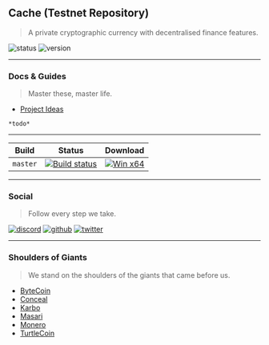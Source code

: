 ## Cache (Testnet Repository)
> A private cryptographic currency with decentralised finance features.

![status](https://img.shields.io/badge/Status-Testnet-orange)
![version](https://img.shields.io/badge/Version-0.0.3-blue)

***

### Docs & Guides
> Master these, master life.

- [Project Ideas](https://github.com/cache-core/project-documents/blob/master/project-idea.md)

`*todo*`

***

| Build | Status | Download |
|-------|--------|----------|
| `master` | [![Build status](https://ci.appveyor.com/api/projects/status/6usy0rs43l938415/branch/master?svg=true)](https://ci.appveyor.com/project/En4orcer/testnet/branch/master) | [![Win x64](https://img.shields.io/badge/Win%20x64-Download-blue)](https://ci.appveyor.com/project/En4orcer/testnet/build/artifacts) |

***

### Social
> Follow every step we take.

[![discord](https://github.com/project-en4orcer/Assets/blob/master/social-icons/bubble/discord-50px.png)](https://discord.gg/PHyGJjg)
[![github](https://github.com/project-en4orcer/Assets/blob/master/social-icons/bubble/github-50px.png)](https://github.com/cache-core)
[![twitter](https://github.com/project-en4orcer/Assets/blob/master/social-icons/bubble/twitter-50px.png)](https://twitter.com/deven4orcer)

***

### Shoulders of Giants
> We stand on the shoulders of the giants that came before us.

- [ByteCoin](https://bytecoin.org/)
- [Conceal](https://conceal.network/)
- [Karbo](https://karbo.io/)
- [Masari](https://getmasari.org/)
- [Monero](https://www.getmonero.org/)
- [TurtleCoin](https://turtlecoin.lol/)
